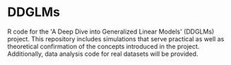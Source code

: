 # DDGLMs
R code for the 'A Deep Dive into Generalized Linear Models' (DDGLMs) project. This repository includes simulations that serve practical as well as theoretical confirmation of the concepts introduced in the project. Additionally, data analysis code for real datasets will be provided.
